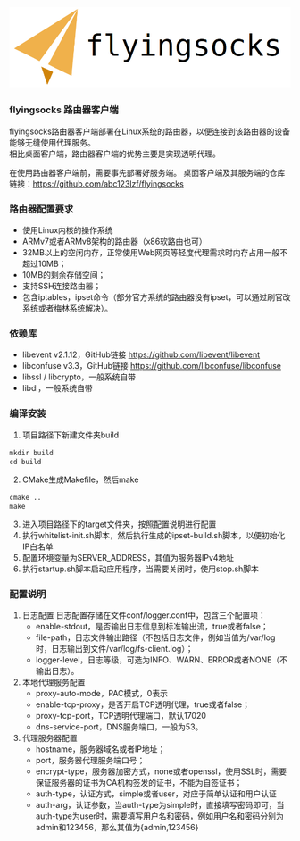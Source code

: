 ![LOGO](flyingsocks.png)
### flyingsocks 路由器客户端
flyingsocks路由器客户端部署在Linux系统的路由器，以便连接到该路由器的设备能够无缝使用代理服务。<br>
相比桌面客户端，路由器客户端的优势主要是实现透明代理。

在使用路由器客户端前，需要事先部署好服务端。 桌面客户端及其服务端的仓库链接：https://github.com/abc123lzf/flyingsocks <br>

### 路由器配置要求
- 使用Linux内核的操作系统
- ARMv7或者ARMv8架构的路由器（x86软路由也可）
- 32MB以上的空闲内存，正常使用Web网页等轻度代理需求时内存占用一般不超过10MB；
- 10MB的剩余存储空间；
- 支持SSH连接路由器；
- 包含iptables，ipset命令（部分官方系统的路由器没有ipset，可以通过刷官改系统或者梅林系统解决）。

### 依赖库
- libevent v2.1.12，GitHub链接 https://github.com/libevent/libevent
- libconfuse v3.3，GitHub链接 https://github.com/libconfuse/libconfuse
- libssl / libcrypto，一般系统自带
- libdl，一般系统自带

### 编译安装
1. 项目路径下新建文件夹build
```
mkdir build
cd build
```
2. CMake生成Makefile，然后make
```
cmake ..
make
```
3. 进入项目路径下的target文件夹，按照配置说明进行配置
4. 执行whitelist-init.sh脚本，然后执行生成的ipset-build.sh脚本，以便初始化IP白名单
5. 配置环境变量为SERVER_ADDRESS，其值为服务器IPv4地址
6. 执行startup.sh脚本启动应用程序，当需要关闭时，使用stop.sh脚本

### 配置说明
1. 日志配置
日志配置存储在文件conf/logger.conf中，包含三个配置项：<br>
    - enable-stdout，是否输出日志信息到标准输出流，true或者false；
    - file-path，日志文件输出路径（不包括日志文件，例如当值为/var/log时，日志输出到文件/var/log/fs-client.log）；
    - logger-level，日志等级，可选为INFO、WARN、ERROR或者NONE（不输出日志）。
2. 本地代理服务配置
    - proxy-auto-mode，PAC模式，0表示
    - enable-tcp-proxy，是否开启TCP透明代理，true或者false；
    - proxy-tcp-port，TCP透明代理端口，默认17020
    - dns-service-port，DNS服务端口，一般为53。
3. 代理服务器配置
   - hostname，服务器域名或者IP地址；
   - port，服务器代理服务端口号；
   - encrypt-type，服务器加密方式，none或者openssl，使用SSL时，需要保证服务器的证书为CA机构签发的证书，不能为自签证书；
   - auth-type，认证方式，simple或者user，对应于简单认证和用户认证
   - auth-arg，认证参数，当auth-type为simple时，直接填写密码即可，当auth-type为user时，需要填写用户名和密码，例如用户名和密码分别为admin和123456，那么其值为{admin,123456}
   